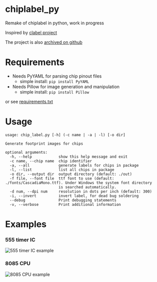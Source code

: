 # chiplabel_py
Remake of chiplabel in python, work in progress

Inspired by [clabel project](http://repetae.net/repos/clabel)

The project is also [archived on github](https://github.com/hotkeysoft/chiplabel/tree/archive)

Requirements
============
- Needs PyYAML for parsing chip pinout files
  - simple install: `pip install PyYAML`
- Needs Pillow for image generation and manipulation
  - simple install: `pip install Pillow`

or see [requirements.txt](requirements.txt)

Usage
============
```
usage: chip_label.py [-h] (-c name | -a | -l) [-o dir]

Generate footprint images for chips

optional arguments:
  -h, --help            show this help message and exit
  -c name, --chip name  chip identifier
  -a, --all             generate labels for chips in package
  -l, --list            list all chips in package
  -o dir, --output dir  output directory (default: ./out)
  -f file, --font file  ttf font to use (default: ./fonts/CascadiaMono.ttf). Under Windows the system font directory
                        is searched automatically.
  -d num, --dpi num     resolution in dots per inch (default: 300)
  -i, --invert          invert label, for dead bug soldering
  --debug               Print debugging statements
  -v, --verbose         Print additional information
 ```
Examples
============
### 555 timer IC
![555 timer IC example](https://github.com/hotkeysoft/chiplabel_py/raw/master/out/555.png "sample output: 555 timer")

### 8085 CPU
![8085 CPU example](https://github.com/hotkeysoft/chiplabel_py/raw/master/out/8085.png "sample output: 8085 CPU")
